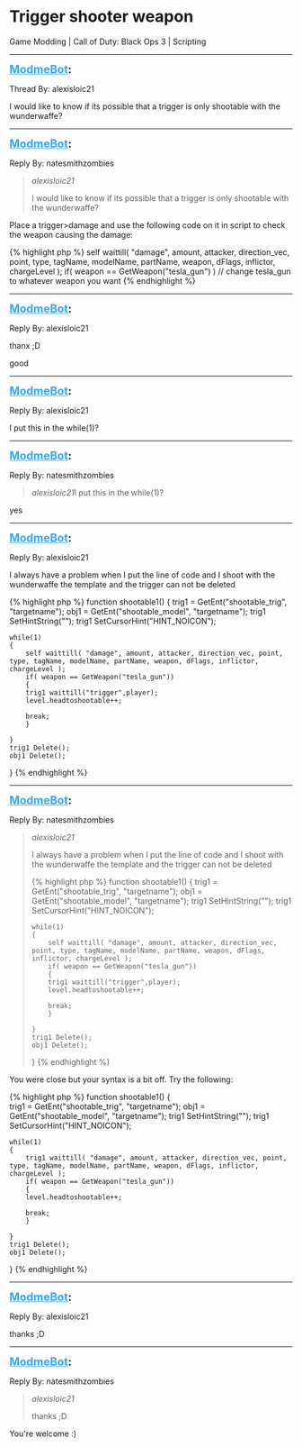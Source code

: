 # Trigger shooter weapon
Game Modding | Call of Duty: Black Ops 3 | Scripting

---
<strong style="font-size: 1.4em;"><span style="text-decoration: underline;text-decoration-color: #34a7f9;"><span style="color:#34a7f9;">ModmeBot</span></span>:</strong>

<p>Thread By: alexisloic21<br /><p style="text-align:left;">I would like to know if its possible that a trigger is only shootable with the wunderwaffe?</p></p>

---
<strong style="font-size: 1.4em;"><span style="text-decoration: underline;text-decoration-color: #34a7f9;"><span style="color:#34a7f9;">ModmeBot</span></span>:</strong>

<p>Reply By: natesmithzombies<br /><blockquote><em>alexisloic21</em><p style="text-align:left;">I would like to know if its possible that a trigger is only shootable with the wunderwaffe?</p></blockquote><p style="text-align:left;">Place a trigger&gt;damage and use the following code on it in script to check the weapon causing the damage:</p>{% highlight php %}
self waittill( "damage", amount, attacker, direction_vec, point, type, tagName, modelName, partName, weapon, dFlags, inflictor, chargeLevel );
		if( weapon == GetWeapon("tesla_gun") ) // change tesla_gun to whatever weapon you want
{% endhighlight %}
</p>

---
<strong style="font-size: 1.4em;"><span style="text-decoration: underline;text-decoration-color: #34a7f9;"><span style="color:#34a7f9;">ModmeBot</span></span>:</strong>

<p>Reply By: alexisloic21<br /><p style="text-align:left;">thanx ;D </p><p style="text-align:left;"></p><p style="text-align:left;">good </p></p>

---
<strong style="font-size: 1.4em;"><span style="text-decoration: underline;text-decoration-color: #34a7f9;"><span style="color:#34a7f9;">ModmeBot</span></span>:</strong>

<p>Reply By: alexisloic21<br /><p style="text-align:left;">I put this in the while(1)?</p></p>

---
<strong style="font-size: 1.4em;"><span style="text-decoration: underline;text-decoration-color: #34a7f9;"><span style="color:#34a7f9;">ModmeBot</span></span>:</strong>

<p>Reply By: natesmithzombies<br /><blockquote><em>alexisloic21</em>I put this in the while(1)?</blockquote><p style="text-align:left;">yes</p></p>

---
<strong style="font-size: 1.4em;"><span style="text-decoration: underline;text-decoration-color: #34a7f9;"><span style="color:#34a7f9;">ModmeBot</span></span>:</strong>

<p>Reply By: alexisloic21<br /><p style="text-align:left;">I always have a problem when I put the line of code and I shoot with the wunderwaffe the template and the trigger can not be deleted</p>{% highlight php %}
function shootable1()
{	
	trig1 = GetEnt("shootable_trig", "targetname");
    obj1 = GetEnt("shootable_model", "targetname");
    trig1 SetHintString("");
    trig1 SetCursorHint("HINT_NOICON");

    while(1)
    {
    	self waittill( "damage", amount, attacker, direction_vec, point, type, tagName, modelName, partName, weapon, dFlags, inflictor, chargeLevel );
		if( weapon == GetWeapon("tesla_gun"))
		{
		trig1 waittill("trigger",player);
		level.headtoshootable++;

        break;
		}
		
    }
	trig1 Delete();
    obj1 Delete();
}
{% endhighlight %}
</p>

---
<strong style="font-size: 1.4em;"><span style="text-decoration: underline;text-decoration-color: #34a7f9;"><span style="color:#34a7f9;">ModmeBot</span></span>:</strong>

<p>Reply By: natesmithzombies<br /><blockquote><em>alexisloic21</em><p style="text-align:left;">I always have a problem when I put the line of code and I shoot with the wunderwaffe the template and the trigger can not be deleted</p>{% highlight php %}
function shootable1()
{	
	trig1 = GetEnt("shootable_trig", "targetname");
    obj1 = GetEnt("shootable_model", "targetname");
    trig1 SetHintString("");
    trig1 SetCursorHint("HINT_NOICON");

    while(1)
    {
    	self waittill( "damage", amount, attacker, direction_vec, point, type, tagName, modelName, partName, weapon, dFlags, inflictor, chargeLevel );
		if( weapon == GetWeapon("tesla_gun"))
		{
		trig1 waittill("trigger",player);
		level.headtoshootable++;

        break;
		}
		
    }
	trig1 Delete();
    obj1 Delete();
}
{% endhighlight %}
<br /></blockquote><p style="text-align:left;">You were close but your syntax is a bit off. Try the following: </p>{% highlight php %}
function shootable1()
{	
	trig1 = GetEnt("shootable_trig", "targetname");
    obj1 = GetEnt("shootable_model", "targetname");
    trig1 SetHintString("");
    trig1 SetCursorHint("HINT_NOICON");

    while(1)
    {
    	trig1 waittill( "damage", amount, attacker, direction_vec, point, type, tagName, modelName, partName, weapon, dFlags, inflictor, chargeLevel );
		if( weapon == GetWeapon("tesla_gun"))
		{
		level.headtoshootable++;

        break;
		}
		
    }
	trig1 Delete();
    obj1 Delete();
}
{% endhighlight %}
</p>

---
<strong style="font-size: 1.4em;"><span style="text-decoration: underline;text-decoration-color: #34a7f9;"><span style="color:#34a7f9;">ModmeBot</span></span>:</strong>

<p>Reply By: alexisloic21<br /><p style="text-align:left;">thanks ;D</p></p>

---
<strong style="font-size: 1.4em;"><span style="text-decoration: underline;text-decoration-color: #34a7f9;"><span style="color:#34a7f9;">ModmeBot</span></span>:</strong>

<p>Reply By: natesmithzombies<br /><blockquote><em>alexisloic21</em><p style="text-align:left;">thanks ;D</p></blockquote><p style="text-align:left;">You&#39;re welcome :)</p></p>
